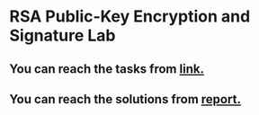 # RSA Public-Key Encryption and Signature Lab

## You can reach the tasks from [link.](https://seedsecuritylabs.org/Labs_16.04/PDF/Crypto_RSA.pdf)

## You can reach the solutions from [report.](https://github.com/nothing-githb/seedlab/blob/master/RSA%20Public-Key%20Encryption/report.pdf)
